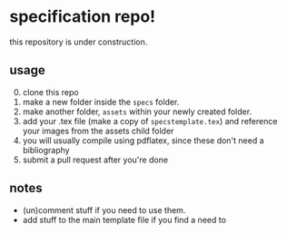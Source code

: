 # specification repo!

this repository is under construction.

## usage

0. clone this repo
1. make a new folder inside the ```specs``` folder.
2. make another folder, ```assets``` within your newly created folder.
3. add your .tex file (make a copy of ```specstemplate.tex```) and reference your images from the assets child folder
4. you will usually compile using pdflatex, since these don't need a bibliography
5. submit a pull request after you're done

## notes

* (un)comment stuff if you need to use them.
* add stuff to the main template file if you find a need to

